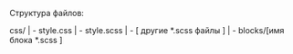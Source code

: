 Структура файлов:

css/
| - style.css
| - style.scss
| - [ другие *.scss файлы ]
| - blocks/[имя блока *.scss ]

